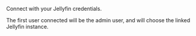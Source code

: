Connect with your Jellyfin credentials.

The first user connected will be the admin user, and will choose the linked Jellyfin instance.
